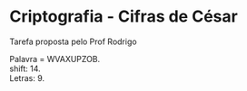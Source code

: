 # Criptografia - Cifras de César 
Tarefa proposta pelo Prof Rodrigo

Palavra = WVAXUPZOB.<br>
shift: 14.<br>
Letras: 9.

